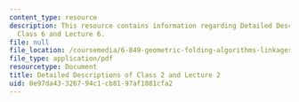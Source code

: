 ```yaml
---
content_type: resource
description: This resource contains information regarding Detailed Descriptions of
  Class 6 and Lecture 6.
file: null
file_location: /coursemedia/6-849-geometric-folding-algorithms-linkages-origami-polyhedra-fall-2012/0e97da43326794c1cb8197af1081cfa2_MIT6_849F12_desc02.pdf
file_type: application/pdf
resourcetype: Document
title: Detailed Descriptions of Class 2 and Lecture 2
uid: 0e97da43-3267-94c1-cb81-97af1081cfa2
---
```

